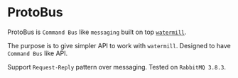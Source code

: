 # ProtoBus

ProtoBus is `Command Bus` like `messaging` built on top [`watermill`](https://github.com/ThreeDotsLabs/watermill).

The purpose is to give simpler API to work with `watermill`. Designed to have `Command Bus` like API.

Support `Request-Reply` pattern over messaging. Tested on `RabbitMQ 3.8.3`.
